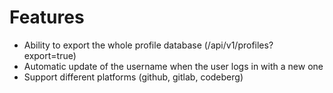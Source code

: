 # Features

- Ability to export the whole profile database (/api/v1/profiles?export=true)
- Automatic update of the username when the user logs in with a new one
- Support different platforms (github, gitlab, codeberg)

